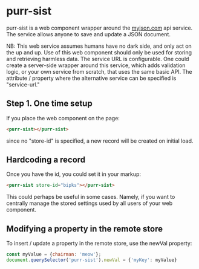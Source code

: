# purr-sist

purr-sist is a web component wrapper around the [myjson.com](http://myjson.com/) api service.  The service allows anyone to save and update a JSON document. 

NB:  This web service assumes humans have no dark side, and only act on the up and up.  Use of this web component should only be used for storing and retrieving harmless data.  The service URL is configurable.  One could create a server-side wrapper around this service, which adds validation logic, or your own service from scratch, that uses the same basic API.  The attribute / property where the alternative service can be specified is "service-url."  

## Step 1.  One time setup

If you place the web component on the page:

```html
<purr-sist></purr-sist>
```

since no "store-id" is specified, a new record will be created on initial load.

## Hardcoding a record

Once you have the id, you could set it in your markup:

```html
<purr-sist store-id="bipks"></purr-sist>
```

This could perhaps be useful in some cases.  Namely, if you want to centrally manage the stored settings used by all users of your web component.

## Modifying a property in the remote store

To insert / update a property in the remote store, use the newVal property:

```JavaScript
const myValue = {chairman: 'meow'};
document.querySelector('purr-sist').newVal = {'myKey': myValue}
```

